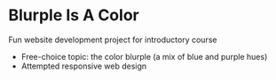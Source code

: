 # Blurple Is A Color

Fun website development project for introductory course

* Free-choice topic: the color blurple (a mix of blue and purple hues)
* Attempted responsive web design
